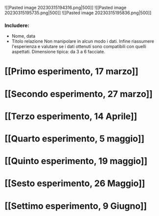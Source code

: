 ![[Pasted image 20230315194316.png|500]]
![[Pasted image 20230315195735.png|500]]
![[Pasted image 20230315195836.png|500]]
### Includere:  
- Nome, data
- Titolo relazione
 Non manipolare in alcun modo i dati. 
 Infine riassumere l'esperienza e valutare se i dati ottenuti sono compatibili con quelli aspettati. 
Dimensione tipica: da 3 a 6 facciate. 

# [[Primo esperimento, 17 marzo]]
# [[Secondo esperimento, 27 marzo]]

# [[Terzo esperimento, 14 Aprile]]

# [[Quarto esperimento, 5 maggio]]

# [[Quinto esperimento, 19 maggio]]

# [[Sesto esperimento, 26 Maggio]]

# [[Settimo esperimento, 9 Giugno]]